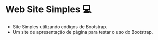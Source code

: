 # Web Site Simples :computer:	

- Site Simples utilizando códigos de Bootstrap.
- Um site de apresentação de página para testar o uso do Bootstrap.